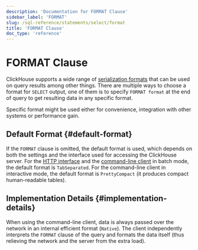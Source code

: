 ```yaml
---
description: 'Documentation for FORMAT Clause'
sidebar_label: 'FORMAT'
slug: /sql-reference/statements/select/format
title: 'FORMAT Clause'
doc_type: 'reference'
---
```


# FORMAT Clause

ClickHouse supports a wide range of [serialization formats](../../../interfaces/formats.md) that can be used on query results among other things. There are multiple ways to choose a format for `SELECT` output, one of them is to specify `FORMAT format` at the end of query to get resulting data in any specific format.

Specific format might be used either for convenience, integration with other systems or performance gain.

## Default Format {#default-format}

If the `FORMAT` clause is omitted, the default format is used, which depends on both the settings and the interface used for accessing the ClickHouse server. For the [HTTP interface](../../../interfaces/http.md) and the [command-line client](../../../interfaces/cli.md) in batch mode, the default format is `TabSeparated`. For the command-line client in interactive mode, the default format is `PrettyCompact` (it produces compact human-readable tables).

## Implementation Details {#implementation-details}

When using the command-line client, data is always passed over the network in an internal efficient format (`Native`). The client independently interprets the `FORMAT` clause of the query and formats the data itself (thus relieving the network and the server from the extra load).
